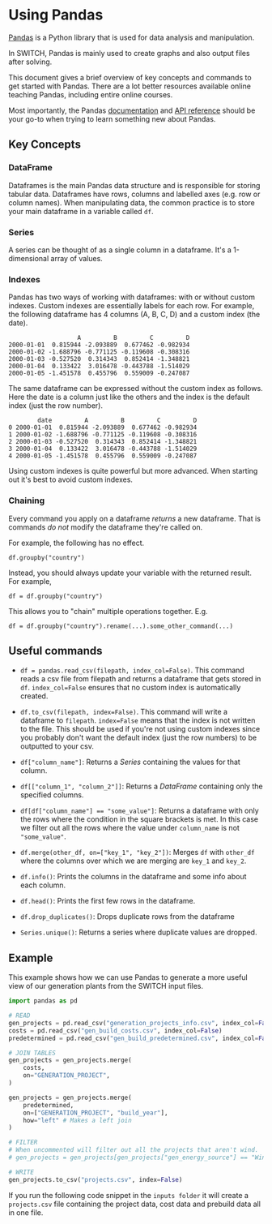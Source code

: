 # Using Pandas

[Pandas](https://pandas.pydata.org/) is a Python library that is used for data analysis and manipulation.

In SWITCH, Pandas is mainly used to create graphs and also output files after solving.

This document gives a brief overview of key concepts and commands
to get started with Pandas. There are a lot better resources available
online teaching Pandas, including entire online courses.

Most importantly, the Pandas [documentation](https://pandas.pydata.org/docs/) 
and [API reference](https://pandas.pydata.org/docs/reference/index.html#api) should be your go-to
when trying to learn something new about Pandas.

## Key Concepts

### DataFrame

Dataframes is the main Pandas data structure and is responsible for
storing tabular data.
Dataframes have rows, columns and labelled axes (e.g. row or column names).
When manipulating data,
the common practice is to store your main dataframe in a variable called `df`.

### Series

A series can be thought of as a single column in a dataframe.
It's a 1-dimensional array of values.

### Indexes

Pandas has two ways of working with dataframes: with or without custom indexes.
Custom indexes are essentially labels for each row. For example, the following
dataframe has 4 columns (A, B, C, D) and a custom index (the date).

```
                   A         B         C         D
2000-01-01  0.815944 -2.093889  0.677462 -0.982934
2000-01-02 -1.688796 -0.771125 -0.119608 -0.308316
2000-01-03 -0.527520  0.314343  0.852414 -1.348821
2000-01-04  0.133422  3.016478 -0.443788 -1.514029
2000-01-05 -1.451578  0.455796  0.559009 -0.247087
```

The same dataframe can be expressed without the custom index as follows.
Here the date is a column just like the others and the index is the 
default index (just the row number).

```
        date         A         B         C         D
0 2000-01-01  0.815944 -2.093889  0.677462 -0.982934
1 2000-01-02 -1.688796 -0.771125 -0.119608 -0.308316
2 2000-01-03 -0.527520  0.314343  0.852414 -1.348821
3 2000-01-04  0.133422  3.016478 -0.443788 -1.514029
4 2000-01-05 -1.451578  0.455796  0.559009 -0.247087
```

Using custom indexes is quite powerful but more advanced. When starting
out it's best to avoid custom indexes.

### Chaining

Every command you apply on a dataframe *returns* a new dataframe.
That is commands *do not* modify the dataframe they're called on.

For example, the following has no effect.

`df.groupby("country")`

Instead, you should always update your variable with the returned result.
For example,

`df = df.groupby("country")`

This allows you to "chain" multiple operations together. E.g.

`df = df.groupby("country").rename(...).some_other_command(...)`

## Useful commands

- `df = pandas.read_csv(filepath, index_col=False)`. This command
reads a csv file from filepath and returns a dataframe that gets stored
  in `df`. `index_col=False` ensures that no custom index is automatically
  created.
  
- `df.to_csv(filepath, index=False)`.
This command will write a dataframe to `filepath`. `index=False` means
  that the index is not written to the file. This should
  be used if you're not using custom indexes since you probably don't
  want the default index (just the row numbers) to be outputted to your csv.
  
- `df["column_name"]`: Returns a *Series* containing the values for that column.

- `df[["column_1", "column_2"]]`: Returns a *DataFrame* containing only the specified columns.

- `df[df["column_name"] == "some_value"]`: Returns a dataframe with only the rows
where the condition in the square brackets is met. In this case we filter out
  all the rows where the value under `column_name` is not `"some_value"`.
  
- `df.merge(other_df, on=["key_1", "key_2"])`: Merges `df` with `other_df`
where the columns over which we are merging are `key_1` and `key_2`.
  
- `df.info()`: Prints the columns in the dataframe and some info about each column.

- `df.head()`: Prints the first few rows in the dataframe.

- `df.drop_duplicates()`: Drops duplicate rows from the dataframe

- `Series.unique()`: Returns a series where duplicate values are dropped.

## Example

This example shows how we can use Pandas to generate a more useful view
of our generation plants from the SWITCH input files.

```python
import pandas as pd

# READ
gen_projects = pd.read_csv("generation_projects_info.csv", index_col=False)
costs = pd.read_csv("gen_build_costs.csv", index_col=False)
predetermined = pd.read_csv("gen_build_predetermined.csv", index_col=False)

# JOIN TABLES
gen_projects = gen_projects.merge(
    costs,
    on="GENERATION_PROJECT",
)

gen_projects = gen_projects.merge(
    predetermined,
    on=["GENERATION_PROJECT", "build_year"],
    how="left" # Makes a left join
)

# FILTER
# When uncommented will filter out all the projects that aren't wind.
# gen_projects = gen_projects[gen_projects["gen_energy_source"] == "Wind"]

# WRITE
gen_projects.to_csv("projects.csv", index=False)
```

If you run the following code snippet in the `inputs folder` it will create a `projects.csv` file
containing the project data, cost data and prebuild data all in one file.
